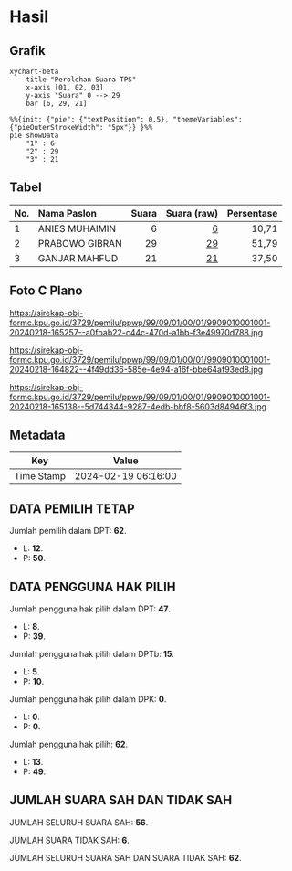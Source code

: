 # Hasil

## Grafik

```mermaid
xychart-beta
    title "Perolehan Suara TPS"
    x-axis [01, 02, 03]
    y-axis "Suara" 0 --> 29
    bar [6, 29, 21]
```

```mermaid
%%{init: {"pie": {"textPosition": 0.5}, "themeVariables": {"pieOuterStrokeWidth": "5px"}} }%%
pie showData
    "1" : 6
    "2" : 29
    "3" : 21
```

## Tabel

| No. | Nama Paslon    | Suara | Suara (raw) | Persentase |
|:--- |:-------------- | -----:| -----------:| ----------:|
| 1   | ANIES MUHAIMIN | 6     | [6][p-1]    | 10,71      |
| 2   | PRABOWO GIBRAN | 29    | [29][p-2]   | 51,79      |
| 3   | GANJAR MAHFUD  | 21    | [21][p-3]   | 37,50      |


[p-1]: https://github.com/gigit-pemilu/pemilu-2024-99-luar-negeri/blob/main/pilpres/hitung-suara/sub/99-luar-negeri/sub/09-athena-yunani/sub/01-athena-yunani/sub/0001-athena-yunani/sub/001-pos-001/sub/paslon-1.txt
[p-2]: https://github.com/gigit-pemilu/pemilu-2024-99-luar-negeri/blob/main/pilpres/hitung-suara/sub/99-luar-negeri/sub/09-athena-yunani/sub/01-athena-yunani/sub/0001-athena-yunani/sub/001-pos-001/sub/paslon-2.txt
[p-3]: https://github.com/gigit-pemilu/pemilu-2024-99-luar-negeri/blob/main/pilpres/hitung-suara/sub/99-luar-negeri/sub/09-athena-yunani/sub/01-athena-yunani/sub/0001-athena-yunani/sub/001-pos-001/sub/paslon-3.txt

## Foto C Plano

https://sirekap-obj-formc.kpu.go.id/3729/pemilu/ppwp/99/09/01/00/01/9909010001001-20240218-165257--a0fbab22-c44c-470d-a1bb-f3e49970d788.jpg

https://sirekap-obj-formc.kpu.go.id/3729/pemilu/ppwp/99/09/01/00/01/9909010001001-20240218-164822--4f49dd36-585e-4e94-a16f-bbe64af93ed8.jpg

https://sirekap-obj-formc.kpu.go.id/3729/pemilu/ppwp/99/09/01/00/01/9909010001001-20240218-165138--5d744344-9287-4edb-bbf8-5603d84946f3.jpg


## Metadata

| Key        | Value               |
| ---------- | ------------------- |
| Time Stamp | 2024-02-19 06:16:00 |


## DATA PEMILIH TETAP

Jumlah pemilih dalam DPT: **62**.
 * L: **12**.
 * P: **50**.

## DATA PENGGUNA HAK PILIH

Jumlah pengguna hak pilih dalam DPT: **47**.
 * L: **8**.
 * P: **39**.

Jumlah pengguna hak pilih dalam DPTb: **15**.
 * L: **5**.
 * P: **10**.

Jumlah pengguna hak pilih dalam DPK: **0**.
 * L: **0**.
 * P: **0**.

Jumlah pengguna hak pilih: **62**.
 * L: **13**.
 * P: **49**.

## JUMLAH SUARA SAH DAN TIDAK SAH

JUMLAH SELURUH SUARA SAH: **56**.

JUMLAH SUARA TIDAK SAH: **6**.

JUMLAH SELURUH SUARA SAH DAN SUARA TIDAK SAH: **62**.


